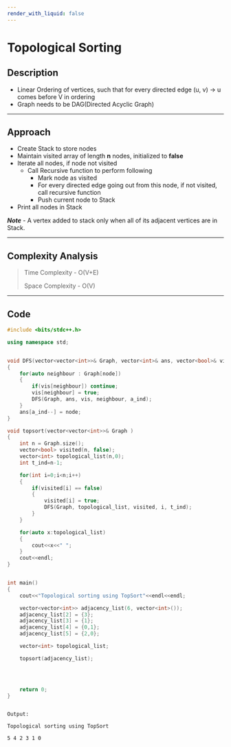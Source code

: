 ```yaml
---
render_with_liquid: false
---
```


# Topological Sorting


## Description
- Linear Ordering of vertices, such that for every directed edge (u, v) -> u comes before V in ordering 
- Graph needs to be DAG(Directed Acyclic Graph)

-----

## Approach
- Create Stack to store nodes
- Maintain visited array of length **n** nodes, initialized to **false**
- Iterate all nodes, if node not visited
  - Call Recursive function to perform following 
    - Mark node as visited
    - For every directed edge going out from this node, if not visited, call recursive function
    - Push current node to Stack
- Print all nodes in Stack

***Note*** - A vertex added to stack only when all of its adjacent vertices are in Stack.

-----

## Complexity Analysis


>Time Complexity - O(V+E)
>
>Space Complexity - O(V)

-----

## Code
```cpp
#include <bits/stdc++.h>

using namespace std;


void DFS(vector<vector<int>>& Graph, vector<int>& ans, vector<bool>& vis , int node, int& a_ind)
{
    for(auto neighbour : Graph[node])
    {
        if(vis[neighbour]) continue;
        vis[neighbour] = true;
        DFS(Graph, ans, vis, neighbour, a_ind);
    }
    ans[a_ind--] = node;
}

void topsort(vector<vector<int>>& Graph )
{
    int n = Graph.size();
    vector<bool> visited(n, false);
    vector<int> topological_list(n,0);
    int t_ind=n-1;

    for(int i=0;i<n;i++)
    {
        if(visited[i] == false)
        {
            visited[i] = true;
            DFS(Graph, topological_list, visited, i, t_ind);   
        }
    }

    for(auto x:topological_list)
    {
        cout<<x<<" ";
    }
    cout<<endl;
}


int main()
{
    cout<<"Topological sorting using TopSort"<<endl<<endl;

    vector<vector<int>> adjacency_list(6, vector<int>());
    adjacency_list[2] = {3};
    adjacency_list[3] = {1};
    adjacency_list[4] = {0,1};
    adjacency_list[5] = {2,0};

    vector<int> topological_list;

    topsort(adjacency_list);

    


    return 0;
}



```
```
Output:

Topological sorting using TopSort

5 4 2 3 1 0 
```
